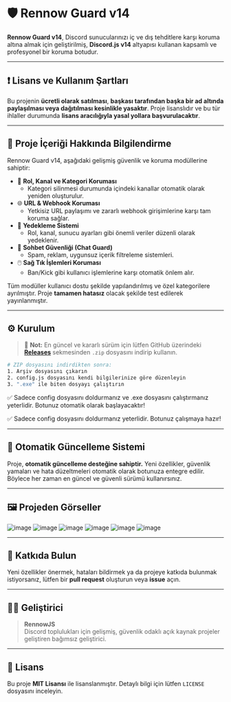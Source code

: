 # 🛡️ Rennow Guard v14

**Rennow Guard v14**, Discord sunucularınızı iç ve dış tehditlere karşı koruma altına almak için geliştirilmiş, **Discord.js v14** altyapısı kullanan kapsamlı ve profesyonel bir koruma botudur.

---

## ❗ Lisans ve Kullanım Şartları

Bu projenin **ücretli olarak satılması**, **başkası tarafından başka bir ad altında paylaşılması veya dağıtılması kesinlikle yasaktır**. Proje lisanslıdır ve bu tür ihlaller durumunda **lisans aracılığıyla yasal yollara başvurulacaktır**.

---

## 📌 Proje İçeriği Hakkında Bilgilendirme

Rennow Guard v14, aşağıdaki gelişmiş güvenlik ve koruma modüllerine sahiptir:

- 🧩 **Rol, Kanal ve Kategori Koruması**  
  - Kategori silinmesi durumunda içindeki kanallar otomatik olarak yeniden oluşturulur.
- 🌐 **URL & Webhook Koruması**  
  - Yetkisiz URL paylaşımı ve zararlı webhook girişimlerine karşı tam koruma sağlar.
- 💾 **Yedekleme Sistemi**  
  - Rol, kanal, sunucu ayarları gibi önemli veriler düzenli olarak yedeklenir.
- 💬 **Sohbet Güvenliği (Chat Guard)**  
  - Spam, reklam, uygunsuz içerik filtreleme sistemleri.
- 🖱️ **Sağ Tık İşlemleri Koruması**  
  - Ban/Kick gibi kullanıcı işlemlerine karşı otomatik önlem alır.

Tüm modüller kullanıcı dostu şekilde yapılandırılmış ve özel kategorilere ayrılmıştır. Proje **tamamen hatasız** olacak şekilde test edilerek yayınlanmıştır.

---

## ⚙️ Kurulum

> 📝 **Not:** En güncel ve kararlı sürüm için lütfen GitHub üzerindeki **[Releases](https://github.com/RennowJS/v14-Guard-Bot/releases)** sekmesinden `.zip` dosyasını indirip kullanın.

```bash
# ZIP dosyasını indirdikten sonra:
1. Arşiv dosyasını çıkarın
2. config.js dosyasını kendi bilgilerinize göre düzenleyin
3. ".exe" ile biten dosyayı çalıştırın
```

✅ Sadece config dosyasını doldurmanız ve .exe dosyasını çalıştırmanız yeterlidir. Botunuz otomatik olarak başlayacaktır!

✅ Sadece config dosyasını doldurmanız yeterlidir. Botunuz çalışmaya hazır!

---

## 🔄 Otomatik Güncelleme Sistemi

Proje, **otomatik güncelleme desteğine sahiptir.** Yeni özellikler, güvenlik yamaları ve hata düzeltmeleri otomatik olarak botunuza entegre edilir. Böylece her zaman en güncel ve güvenli sürümü kullanırsınız.

---

## 🖼️ Projeden Görseller

![image](https://github.com/user-attachments/assets/533bbe14-ca8f-4c50-929e-8fa398acdc7f)
![image](https://github.com/user-attachments/assets/88ea4db4-c9f0-4714-8cfd-0234e37e7cb8)
![image](https://github.com/user-attachments/assets/907c3f1a-0d18-43e4-b3ca-46e703e1d791)
![image](https://github.com/user-attachments/assets/c5b15349-cb63-45f4-9ceb-b138bb72b25d)
![image](https://github.com/user-attachments/assets/e0876c76-2752-425e-8644-dc0f17736488)
![image](https://github.com/user-attachments/assets/e45f2f41-4eb8-4761-ade5-5f07db65d7aa)

---

## 🤝 Katkıda Bulun

Yeni özellikler önermek, hataları bildirmek ya da projeye katkıda bulunmak istiyorsanız, lütfen bir **pull request** oluşturun veya **issue** açın.

---

## 👨‍💻 Geliştirici

> **RennowJS**  
> Discord toplulukları için gelişmiş, güvenlik odaklı açık kaynak projeler geliştiren bağımsız geliştirici.

---

## 📄 Lisans

Bu proje **MIT Lisansı** ile lisanslanmıştır. Detaylı bilgi için lütfen `LICENSE` dosyasını inceleyin.

